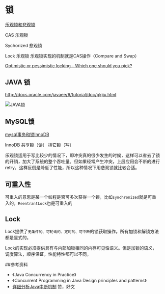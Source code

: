 # 锁

[乐观锁和悲观锁](http://www.cnblogs.com/guyufei/archive/2011/01/10/1931632.html)

CAS 乐观锁

Sychorized 悲观锁

Lock 乐观锁 乐观锁实现的机制就是CAS操作（Compare and Swap）

[Optimistic or pessimistic locking - Which one should you pick?](http://blog.couchbase.com/optimistic-or-pessimistic-locking-which-one-should-you-pick)



## JAVA 锁

http://docs.oracle.com/javaee/6/tutorial/doc/gkjiu.html

![JAVA锁](http://7xpmu3.com1.z0.glb.clouddn.com/java_lock_mode.png)


## MySQL锁

[mysql事务和锁InnoDB](http://www.cnblogs.com/zhaoyl/p/4121010.html)

InnoDB  共享锁（读）  排它锁（写）


乐观锁适用于写比较少的情况下，即冲突真的很少发生的时候，这样可以省去了锁的开销，加大了系统的整个吞吐量。但如果经常产生冲突，上层应用会不断的进行retry，这样反倒是降低了性能，所以这种情况下用悲观锁就比较合适。



## 可重入性

可重入的意思是某一个线程是否可多次获得一个锁，比如`synchronized`就是可重入的，`ReentrantLock`也是可重入的 


## Lock

Lock提供了`无条件的、可轮询的、定时的、可中断`的锁获取操作，所有加锁和解锁方法都是显式的。

Lock的实现必须提供具有与内部加锁相同的内存可见性语义。但是加锁的语义，调度算法，顺序保证，性能特性都可以不同。

##参考资料
* 《Java Concurrency in Practice》
* 《Concurrent Programming in Java Design principles and patterns》
* [详细分析Java中断机制](http://www.infoq.com/cn/articles/java-interrupt-mechanism)  赞，好文

